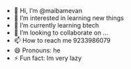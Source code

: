 - 👋 Hi, I’m @maibamevan
- 👀 I’m interested in learning new things 
- 🌱 I’m currently learning btech 
- 💞️ I’m looking to collaborate on ...
- 📫 How to reach me 9233986079
- 😄 Pronouns: he
- ⚡ Fun fact: Im very lazy

<!---
maibamevan/maibamevan is a ✨ special ✨ repository because its `README.md` (this file) appears on your GitHub profile.
You can click the Preview link to take a look at your changes.
--->
